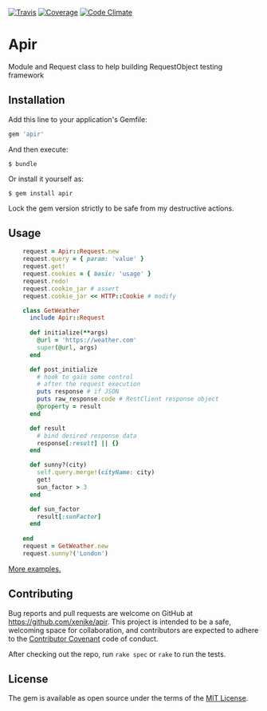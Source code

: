 [![Travis](https://travis-ci.org/xenjke/apir.svg?branch=master)](https://travis-ci.org/xenjke/apir)
[![Coverage](https://coveralls.io/repos/github/xenjke/apir/badge.svg?branch=master)](https://coveralls.io/github/xenjke/apir?branch=master)
[![Code Climate](https://codeclimate.com/github/xenjke/apir/badges/gpa.svg)](https://codeclimate.com/github/xenjke/apir)

# Apir

Module and Request class to help building RequestObject testing framework

## Installation

Add this line to your application's Gemfile:

```ruby
gem 'apir'
```

And then execute:

    $ bundle

Or install it yourself as:

    $ gem install apir

Lock the gem version strictly to be safe from my destructive actions.

## Usage

```ruby
    request = Apir::Request.new
    request.query = { param: 'value' }
    request.get!
    request.cookies = { basic: 'usage' }
    request.redo!
    request.cookie_jar # assert
    request.cookie_jar << HTTP::Cookie # modify

    class GetWeather
      include Apir::Request
      
      def initialize(**args)
        @url = 'https://weather.com'
        super(@url, args)
      end

      def post_initialize
        # hook to gain some control
        # after the request execution
        puts response # if JSON
        puts raw_response.code # RestClient response object
        @property = result
      end

      def result
        # bind desired response data
        response[:result] || {}
      end

      def sunny?(city)
        self.query.merge!(cityName: city)
        get!
        sun_factor > 3
      end

      def sun_factor
        result[:sunFactor]
      end
      
    end
    request = GetWeather.new
    request.sunny?('London')
```

[More examples.](https://github.com/xenjke/apir/tree/master/spec/apir/examples)


## Contributing

Bug reports and pull requests are welcome on GitHub at https://github.com/xenjke/apir. This project is intended to be a safe, welcoming space for collaboration, and contributors are expected to adhere to the [Contributor Covenant](http://contributor-covenant.org) code of conduct.

After checking out the repo, run `rake spec` or `rake` to run the tests.


## License

The gem is available as open source under the terms of the [MIT License](http://opensource.org/licenses/MIT).